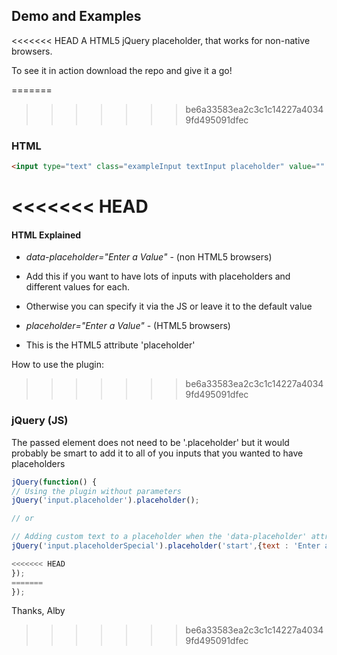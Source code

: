 ## Demo and Examples

<<<<<<< HEAD
A HTML5 jQuery placeholder, that works for non-native browsers.

To see it in action download the repo and give it a go!

=======
>>>>>>> be6a33583ea2c3c1c14227a40349fd495091dfec
### HTML

```html
<input type="text" class="exampleInput textInput placeholder" value="" data-placeholder="Enter a Value" placeholder="Enter a Value" name="exampleInput">
```

<<<<<<< HEAD
=======
#### HTML Explained

 * *data-placeholder="Enter a Value"* - (non HTML5 browsers)
  * Add this if you want to have lots of inputs with placeholders and different values for each.
  * Otherwise you can specify it via the JS or leave it to the default value
 
 * *placeholder="Enter a Value"* - (HTML5 browsers)
  * This is the HTML5 attribute 'placeholder'

How to use the plugin:

>>>>>>> be6a33583ea2c3c1c14227a40349fd495091dfec
### jQuery (JS)

The passed element does not need to be '.placeholder' but it would probably be smart to add it to all of you inputs that you wanted to have placeholders

```js
jQuery(function() {
// Using the plugin without parameters
jQuery('input.placeholder').placeholder();

// or

// Adding custom text to a placeholder when the 'data-placeholder' attribute is not present
jQuery('input.placeholderSpecial').placeholder('start',{text : 'Enter a Special Value...'});

<<<<<<< HEAD
});
=======
});
```

Thanks,
Alby
>>>>>>> be6a33583ea2c3c1c14227a40349fd495091dfec
